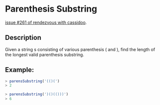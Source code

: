 # Parenthesis Substring

[issue #261 of rendezvous with cassidoo](https://buttondown.email/cassidoo/archive/friends-and-good-manners-will-carry-you-where/).

## Description
Given a string s consisting of various parenthesis ( and ), find the length of the longest valid parenthesis substring.

## Example:
```ts
> parensSubstring('(()(')
> 2

> parensSubstring(')()(()))')
> 6
```
